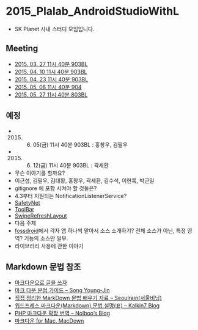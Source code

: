 # 2015_Plalab_AndroidStudioWithL
* SK Planet 사내 스터디 모임입니다.
 
## Meeting
* [2015. 03. 27 11시 40분 903BL](https://github.com/neilpark/2015_Plalab_AndroidStudioWithL/blob/master/20150327.md)
* [2015. 04. 10 11시 40분 903BL](https://github.com/neilpark/2015_Plalab_AndroidStudioWithL/blob/master/20150410.md)
* [2015. 04. 23 11시 40분 903BL](https://github.com/neilpark/2015_Plalab_AndroidStudioWithL/blob/master/20150423.md)
* [2015. 05. 08 11시 40분 904](https://github.com/neilpark/2015_Plalab_AndroidStudioWithL/blob/master/20150508.md)
* [2015. 05. 27 11시 40분 803BL](https://github.com/neilpark/2015_Plalab_AndroidStudioWithL/blob/master/20150527.md)

## 예정
* 2015. 06. 05(금) 11시 40분 903BL : 홍창우, 김필우
* 2015. 06. 12(금) 11시 40분 903BL : 곽세환
* 무슨 이야기를 할까요?
 * 이근섭, 김필우, 김대황, 홍창우, 곽세환, 김수석, 이현록, 박근일
 * gitignore 에 포함 시켜야 할 것들은?
 * 4.3부터 지원되는 NotificationListenerService?
 * [SafetyNet](https://developer.android.com/google/play/safetynet/start.html)
 * [ToolBar](https://developer.android.com/reference/android/widget/Toolbar.html)
 * [SwipeRefreshLayout](https://developer.android.com/reference/android/support/v4/widget/SwipeRefreshLayout.html)
* 다음 주제
 * [fossdroid](http://fossdroid.com/)에서 각자 앱 하나씩 맡아서 소스 소개하기? 전체 소스가 아닌, 특정 영역? 기능의 소스만 일부.
 * 라이브러리 사용에 관한 이야기
 
 
## Markdown 문법 참조
* [마크다운으로 글을 쓰자](http://blog.kalkin7.com/2014/02/10/lets-write-using-markdown/)
* [마크 다운 문법 가이드 – Song Young-Jin](http://scriptogr.am/myevan/post/markdown-syntax-guide-for-scriptogram)
* [직접 정리한 MarkDown 문법 배우기 자료 – Seoulrain(서울비님)](https://www.evernote.com/shard/s3/sh/128acb97-d3c5-4eda-aa1b-c71ecd2f3a15/54a14ebd5d4ce7507bf78e5af640d0e9)
* [워드프레스 마크다운(Markdown) 문법 설명(표) – Kalkin7 Blog](http://blog.kalkin7.com/2014/02/05/wordpress-markdown-quick-reference-for-koreans/)
* [PHP 마크다운 확장 번역 – Nolboo’s Blog](http://nolboo.github.io/blog/2014/03/25/php-markdown-extra/)
* [마크다운 for Mac. MacDown](http://macdown.uranusjr.com/)
